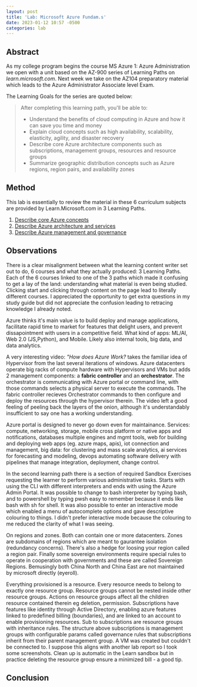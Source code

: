 ```yaml
---
layout: post
title: 'Lab: Microsoft Azure Fundam.s'
date: 2023-01-12 10:57 -0500
categories: lab
---
```

## Abstract
As my college program begins the course MS Azure 1: Azure Administration we open with a unit based on the AZ-900 series of Learning Paths on *learn.microsoft.com*. Next week we take on the AZ104 preparatory material which leads to the Azure Administrator Associate level Exam. 

The Learning Goals for the series are quoted below:
> After completing this learning path, you'll be able to:
>
>* Understand the benefits of cloud computing in Azure and how it can save you time and money
>* Explain cloud concepts such as high availability, scalability, elasticity, agility, and disaster recovery
>* Describe core Azure architecture components such as subscriptions, management groups, resources and resource groups
>* Summarize geographic distribution concepts such as Azure regions, region pairs, and availability zones

## Method
This lab is essentially to review the material in these 6 curriculum subjects are provided by Learn.Microsoft.com in 3 Learning Paths.

1. [Describe core Azure concepts](https://learn.microsoft.com/en-us/training/paths/az-900-describe-cloud-concepts/)
2. [Describe Azure architecture and services](https://learn.microsoft.com/en-us/training/paths/azure-fundamentals-describe-azure-architecture-services/)
3. [Describe Azure management and governance](https://learn.microsoft.com/en-us/training/paths/describe-azure-management-governance/)

## Observations

There is a clear misalignment between what the learning content writer set out to do, 6 courses and what they actually produced: 3 Learning Paths. Each of the 6 courses linked to one of the 3 paths which made it confusing to get a lay of the land: understanding what material is even being studied. Clicking start and clicking through content on the page lead to literally different courses. I appreciated the opportunity to get extra questions in my study guide but did not appreciate the confusion leading to retracing knowledge I already noted.

Azure thinks it's main value is to build deploy and manage applications, facilitate rapid time to market for features that delight users, and prevent dissapointment with users in a competitive field. What kind of apps: ML/AI, Web 2.0 (JS,Python), and Mobile. Likely also internal tools, big data, and data analytics.

A very interesting video: *"How does Azure Work?* takes the familiar idea of Hypervisor from the last several iterations of windows. Azure datacenters operate big racks of compute hardware with Hypervisors and VMs but adds 2 management components: a **fabric controller** and an **orchestrator**. The orchestrator is communicating with Azure portal or command line, with those commands selects a physical server to execute the commands. The fabric controller recieves Orchestrator commands to then configure and deploy the resources through the hypervisor therein. The video left a good feeling of peeling back the layers of the onion, although it's understandably insufficient to say one has a working understanding.

Azure portal is designed to never go down even for maintainance. Services: compute, networking, storage, mobile cross platform or native apps and notifications, databases multiple engines and mgmt tools, web for building and deploying web apps (eg. azure maps, apis), iot connection and management, big data: for clustering and mass scale analytics, ai services for forecasting and modeling, devops automating software delivery with pipelines that manage integration, deployment, change control.

In the second learning path there is a section of required Sandbox Exercises requesting the learner to perform various administrative tasks. Starts with using the CLI with different interpreters and ends with using the Azure Admin Portal. It was possible to change to bash interpreter by typing bash, and to powershell by typing pwsh easy to remember because it ends like bash with sh for shell. It was also possible to enter an interactive mode which enabled a menu of autocomplete options and gave descriptive colouring to things. I didn't prefer interactive mode because the colouring to me reduced the clarity of what I was seeing.

On regions and zones. Both can contain one or more datacenters. Zones are subdomains of regions which are meant to gaurantee isolation (redundancy concerns). There's also a hedge for loosing your region called a region pair. Finally some sovereign environments require special rules to operate in cooperation with governments and these are called Sovereign Regions. Bemusingly both China North and China East are not maintained by microsoft directly (eyeroll).

Everything provisioned is a resource. Every resource needs to belong to exactly one resource group. Resource groups cannot be nested inside other resource groups. Actions on resource groups affect all the children resource contained therein eg deletion, permission.  Subscriptions have features like identity through Active Directory, enabling azure features linked to predefined billing (boundaries), and are linked to an account to enable provisioning resources. Sub to subscriptions are resource groups with inheritance rules. The structure above subscriptions is management groups with configurable params called governance rules that subscriptions inherit from their parent management group. A VM was created but couldn't be connected to. I suppose this aligns with another lab report so I took some screenshots. Clean up is automatic in the Learn sandbox but in practice deleting the resource group ensure a minimized bill - a good tip. 

## Conclusion

